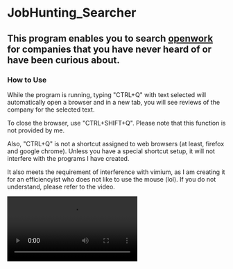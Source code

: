 # JobHunting_Searcher

## This program enables you to search [openwork](https://www.openwork.jp) for companies that you have never heard of or have been curious about.

### How to Use
While the program is running, typing "CTRL+Q" with text selected will automatically open a browser and in a new tab, you will see reviews of the company for the selected text.

To close the browser, use "CTRL+SHIFT+Q". Please note that this function is not provided by me.

Also, "CTRL+Q" is not a shortcut assigned to web browsers (at least, firefox and google chrome). Unless you have a special shortcut setup, it will not interfere with the programs I have created.

It also meets the requirement of interference with vimium, as I am creating it for an efficiencyist who does not like to use the mouse (lol).
If you do not understand, please refer to the video.

![how-to-use](./how-to-use.mp4)

